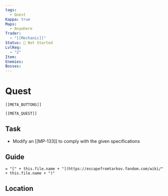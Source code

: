 ```yaml
---
tags:
  - Quest
Kappa: true
Maps:
  - Anywhere
Trader:
  - "[[Mechanic]]"
Status: 🛑 Not Started
LvlReq:
  - "2"
Item: 
Enemies: 
Bosses:
---
```

# Quest
```meta-bind-embed
[[META_BUTTONS]]
```
```meta-bind-embed
[[META_QUEST]]
```
## Task

* Modify an [[MP-133]] to comply with the given specifications

## Guide
`= "[" + this.file.name + "](https://escapefromtarkov.fandom.com/wiki/" + this.file.name + ")"`
## Location

